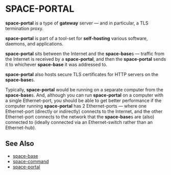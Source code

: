 # SPACE-PORTAL

**space-portal** is a type of **gateway** server — and in particular, a TLS termination proxy.

**space-portal** is part of a tool-set for **self-hosting** various software, daemons, and applications.

**space-portal** sits between the Internet and the **space-base**s
—
traffic from the Internet is received by a **space-portal**, and then the **space-portal** sends it to whichever **space-base** it was addressed to.

**space-portal** also hosts secure TLS certificates for HTTP servers on the **space-base**s.

Typically, **space-portal** would be running on a separate computer from the **space-base**s.
And, although you can run **space-portal** on a computer with a single Ethernet-port, you should be able to get better performance if the computer running **space-portal** has 2 Ethernet-ports
—
where one Ethernet-port (directly or indirectly) connects to the Internet, and the other Ethernet-port connects to the network that the **space-base**s are (also) connected to (ideally connected via an Ethernet-switch rather than an Ethernet-hub).

## See Also

* [space-base](https://github.com/reiver/space-base)
* [space-command](https://github.com/reiver/space-command)
* [space-portal](https://github.com/reiver/space-portal)
